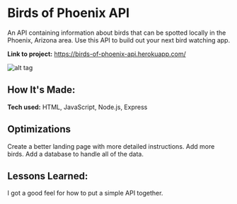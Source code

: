 # Birds of Phoenix API
An API containing information about birds that can be spotted locally in the Phoenix, Arizona area.  Use this API to build out your next bird watching app. 

**Link to project:** https://birds-of-phoenix-api.herokuapp.com/

![alt tag](https://upload.wikimedia.org/wikipedia/commons/thumb/3/32/Red-tailed_Hawk.jpg/220px-Red-tailed_Hawk.jpg)

## How It's Made:

**Tech used:** HTML, JavaScript, Node.js, Express

## Optimizations

Create a better landing page with more detailed instructions.
Add more birds.
Add a database to handle all of the data.

## Lessons Learned:

I got a good feel for how to put a simple API together. 
